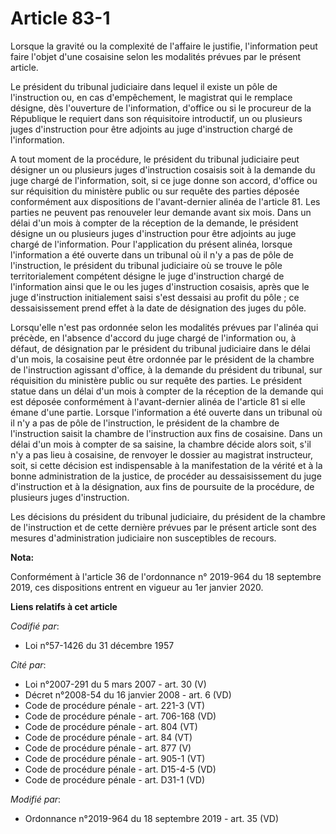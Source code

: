 # Article 83-1

Lorsque la gravité ou la complexité de l'affaire le justifie, l'information peut faire l'objet d'une cosaisine selon les
modalités prévues par le présent article. 

Le président du   tribunal judiciaire dans lequel il existe un pôle de l'instruction ou, en cas d'empêchement, le magistrat
qui le remplace désigne, dès l'ouverture de l'information, d'office ou si le procureur de la République le requiert dans son
réquisitoire introductif, un ou plusieurs juges d'instruction pour être adjoints au juge d'instruction chargé de
l'information. 

A tout moment de la procédure, le président du   tribunal judiciaire peut désigner un ou plusieurs juges d'instruction
cosaisis soit à la demande du juge chargé de l'information, soit, si ce juge donne son accord, d'office ou sur réquisition du
ministère public ou sur requête des parties déposée conformément aux dispositions de l'avant-dernier alinéa de l'article 81.
Les parties ne peuvent pas renouveler leur demande avant six mois. Dans un délai d'un mois à compter de la réception de la
demande, le président désigne un ou plusieurs juges d'instruction pour être adjoints au juge chargé de l'information. Pour
l'application du présent alinéa, lorsque l'information a été ouverte dans un tribunal où il n'y a pas de pôle de
l'instruction, le président du   tribunal judiciaire où se trouve le pôle territorialement compétent désigne le juge
d'instruction chargé de l'information ainsi que le ou les juges d'instruction cosaisis, après que le juge d'instruction
initialement saisi s'est dessaisi au profit du pôle ; ce dessaisissement prend effet à la date de désignation des juges du
pôle. 

Lorsqu'elle n'est pas ordonnée selon les modalités prévues par l'alinéa qui précède, en l'absence d'accord du juge chargé de
l'information ou, à défaut, de désignation par le président du   tribunal judiciaire dans le délai d'un mois, la cosaisine
peut être ordonnée par le président de la chambre de l'instruction agissant d'office, à la demande du président du tribunal,
sur réquisition du ministère public ou sur requête des parties. Le président statue dans un délai d'un mois à compter de la
réception de la demande qui est déposée conformément à l'avant-dernier alinéa de l'article 81 si elle émane d'une partie.
Lorsque l'information a été ouverte dans un tribunal où il n'y a pas de pôle de l'instruction, le président de la chambre de
l'instruction saisit la chambre de l'instruction aux fins de cosaisine. Dans un délai d'un mois à compter de sa saisine, la
chambre décide alors soit, s'il n'y a pas lieu à cosaisine, de renvoyer le dossier au magistrat instructeur, soit, si cette
décision est indispensable à la manifestation de la vérité et à la bonne administration de la justice, de procéder au
dessaisissement du juge d'instruction et à la désignation, aux fins de poursuite de la procédure, de plusieurs juges
d'instruction. 

Les décisions du président du   tribunal judiciaire, du président de la chambre de l'instruction et de cette dernière prévues
par le présent article sont des mesures d'administration judiciaire non susceptibles de recours.

**Nota:**

Conformément à l'article 36 de l'ordonnance n° 2019-964 du 18 septembre 2019, ces dispositions entrent en vigueur au 1er
janvier 2020.

**Liens relatifs à cet article**

_Codifié par_:

  - Loi n°57-1426 du 31 décembre 1957

_Cité par_:

  - Loi n°2007-291 du 5 mars 2007 - art. 30 (V)
  - Décret n°2008-54 du 16 janvier 2008 - art. 6 (VD)
  - Code de procédure pénale - art. 221-3 (VT)
  - Code de procédure pénale - art. 706-168 (VD)
  - Code de procédure pénale - art. 804 (VT)
  - Code de procédure pénale - art. 84 (VT)
  - Code de procédure pénale - art. 877 (V)
  - Code de procédure pénale - art. 905-1 (VT)
  - Code de procédure pénale - art. D15-4-5 (VD)
  - Code de procédure pénale - art. D31-1 (VD)

_Modifié par_:

  - Ordonnance n°2019-964 du 18 septembre 2019 - art. 35 (VD)
